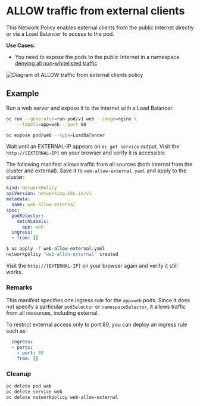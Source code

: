 # ALLOW traffic from external clients

This Network Policy enables external clients from the public Internet directly
or via a Load Balancer to access to the pod.

**Use Cases:**

- You need to expose the pods to the public Internet in a namespace [denying all
  non-whitelisted
  traffic](03-deny-all-non-whitelisted-traffic-in-the-namespace.md)

![Diagram of ALLOW traffic from external clients policy](img/8.gif)

## Example

Run a web server and expose it to the internet with a Load Balancer:

```sh
oc run --generator=run-pod/v1 web --image=nginx \
    --labels=app=web --port 80

oc expose pod/web --type=LoadBalancer
```

Wait until an EXTERNAL-IP appears on `oc get service` output. Visit the
`http://[EXTERNAL-IP]` on your browser and verify it is accessible.

The following manifest allows traffic from all sources (both internal from the
cluster and external). Save it to `web-allow-external.yaml` and apply to the
cluster:

```yaml
kind: NetworkPolicy
apiVersion: networking.k8s.io/v1
metadata:
  name: web-allow-external
spec:
  podSelector:
    matchLabels:
      app: web
  ingress:
  - from: []
```

```sh
$ oc apply -f web-allow-external.yaml
networkpolicy "web-allow-external" created
```

Visit the `http://[EXTERNAL-IP]` on your browser again and verify it still
works.

### Remarks

This manifest specifies one ingress rule for the `app=web` pods. Since it does
not specify a particular `podSelector` or `namespaceSelector`, it allows traffic
from all resources, including external.

To restrict external access only to port 80, you can deploy an ingress rule
such as:

```yaml
  ingress:
  - ports:
    - port: 80
    from: []
```

### Cleanup

```sh
oc delete pod web
oc delete service web
oc delete networkpolicy web-allow-external
```
